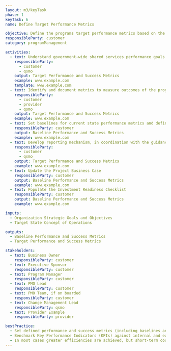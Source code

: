 ```yaml
---
layout: m3/keyTask
phase: 1
keyTask: 6
name: Define Target Performance Metrics

objective: Define the programs target performance metrics based on the strategic objectives of the organization.
responsibleParty: customer
category: programManagement

activities:
  - text: Understand government-wide shared services performance goals and strategic drivers based on the objectives of the program
    responsibleParty:
      - customer
      - qsmo
    output: Target Performance and Success Metrics
    example: www.example.com
    template: www.example.com
  - text: Identify and document metrics to measure outcomes of the program against government-wide shared services performance goals and strategic drivers
    responsibleParty:
      - customer
      - provider
      - qsmo
    output: Target Performance and Success Metrics
    example: www.example.com
  - text: Set baselines for current state performance metrics and define success targets expected to be achieved after completion of the program
    responsibleParty: customer
    output: Baseline Performance and Success Metrics
    example: www.example.com
  - text: Develop reporting mechanism, in coordination with the guidance set forth in the QSMO Performance Management Framework, and timeline to report on metrics after migration Go-Live
    responsibleParty:
      - customer
      - qsmo
    output: Target Performance and Success Metrics
    example: www.example.com
  - text: Update the Project Business Case
    responsibleParty: customer
    output: Baseline Performance and Success Metrics
    example: www.example.com
  - text: Populate the Investment Readiness Checklist
    responsibleParty: customer
    output: Baseline Performance and Success Metrics
    example: www.example.com

inputs:
  - Organization Strategic Goals and Objectives
  - Target State Concept of Operations

outputs:
  - Baseline Performance and Success Metrics
  - Target Performance and Success Metrics

stakeholders:
  - text: Business Owner
    responsibleParty: customer
  - text: Executive Sponsor
    responsibleParty: customer
  - text: Program Manager
    responsibleParty: customer
  - text: PMO Lead
    responsibleParty: customer
  - text: PMO Team, if on boarded
    responsibleParty: customer
  - text: Change Management Lead
    responsibleParty: qsmo
  - text: Provider Example
    responsibleParty: provider

bestPractice:
  - Set defined performance and success metrics (including baselines and targets) at the beginning of the program to be able to measure and communicate the benefits intended, and ultimately achieved, by the program Benchmark Key Performance Indicators (KPIs) against internal and external standards
  - Benchmark Key Performance Indicators (KPIs) against internal and external standards and use existing performance metric data to assist in identifying performance targets (i.e. previous Federal Benchmarking results, Customer Satisfaction Surveys, etc.). Consider contacting ussm.m3@gsa.gov for assistance researching agency specific and government-wide results
  - In most cases greater efficiencies are achieved, but short-term cost reductions are not. With the introduction of greater amounts of IT support however, substantial savings are realized in the longer term
---
```

